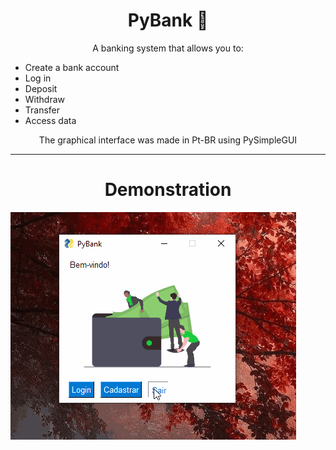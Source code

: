 <h1 style="text-align:center">PyBank 💸</h1>
<p style="text-align:center">A banking system that allows you to:<p>

<ul>
        <li>Create a bank account</li>
        <li>Log in</li>
        <li>Deposit</li>
        <li>Withdraw</li>
        <li>Transfer</li>
        <li>Access data</li>
</ul>

<p style="text-align:center">The graphical interface was made in Pt-BR using PySimpleGUI<p>
<hr>
<h1 style="text-align:center" > Demonstration </h1>
<img src="pybank-gif.gif" alt="gif-pybank">

